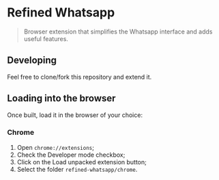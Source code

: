 # Refined Whatsapp

> Browser extension that simplifies the Whatsapp interface and adds useful features.

## Developing

Feel free to clone/fork this repository and extend it.

## Loading into the browser

Once built, load it in the browser of your choice:

### Chrome

1. Open `chrome://extensions`;
2. Check the Developer mode checkbox;
3. Click on the Load unpacked extension button;
4. Select the folder `refined-whatsapp/chrome`.
